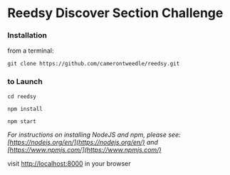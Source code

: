 # Reedsy Discover Section Challenge

### Installation
from a terminal:

`git clone https://github.com/camerontweedle/reedsy.git`

### to Launch
`cd reedsy`

`npm install`

`npm start`

*For instructions on installing NodeJS and npm, please see: [https://nodejs.org/en/](https://nodejs.org/en/) and [https://www.npmjs.com/](https://www.npmjs.com/)*


visit [http://localhost:8000](http://localhost:8000) in your browser
